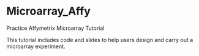 # Microarray_Affy
Practice Affymetrix Microarray Tutorial

This tutorial includes code and slides to help users design and carry out a microarray experiment.
